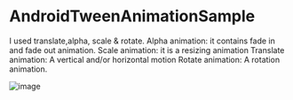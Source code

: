 # AndroidTweenAnimationSample
I used translate,alpha, scale & rotate.
Alpha animation: it contains fade in and fade out animation.
Scale animation: it is a resizing animation
Translate animation: A vertical and/or horizontal motion
Rotate animation: A rotation animation.

![image](https://user-images.githubusercontent.com/103641575/172897033-c603d6f2-ab24-433f-957a-bcddc5fe6774.png)

